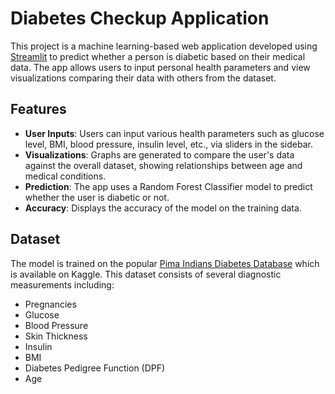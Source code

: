 # Diabetes Checkup Application

This project is a machine learning-based web application developed using [Streamlit](https://streamlit.io/) to predict whether a person is diabetic based on their medical data. The app allows users to input personal health parameters and view visualizations comparing their data with others from the dataset.

## Features

- **User Inputs**: Users can input various health parameters such as glucose level, BMI, blood pressure, insulin level, etc., via sliders in the sidebar.
- **Visualizations**: Graphs are generated to compare the user's data against the overall dataset, showing relationships between age and medical conditions.
- **Prediction**: The app uses a Random Forest Classifier model to predict whether the user is diabetic or not.
- **Accuracy**: Displays the accuracy of the model on the training data.

## Dataset

The model is trained on the popular [Pima Indians Diabetes Database](https://www.kaggle.com/datasets/uciml/pima-indians-diabetes-database) which is available on Kaggle. This dataset consists of several diagnostic measurements including:

- Pregnancies
- Glucose
- Blood Pressure
- Skin Thickness
- Insulin
- BMI
- Diabetes Pedigree Function (DPF)
- Age


